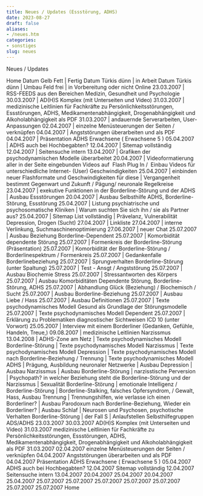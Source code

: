 ```yaml
---
title: Neues / Updates (Essstörung, ADHS)
date: 2023-08-27
draft: false
aliases:
- /neues.htm
categories:
- sonstiges
slug: neues
---
```

Neues / Updates
<!-- entfernt -->
Home
Datum
        Gelb Fett | Fertig
Datum Türkis dünn | in Arbeit
Datum Türkis dünn | Umbau
Feld frei | in Vorbereitung oder nicht
        Online
23.03.2007 | RSS-FEEDS aus den Bereichen Medizin, Gesundheit
        und Psychologie
30.03.2007 | AD(H)S Komplex (mit Unterseiten
      und Video)
31.03.2007 | medizinische Leitlinien für
        Fachkräfte zu Persönlichkeitsstörungen, Essstörungen, ADHS,
        Medikamentenabhängigkeit, Drogenabhängigkeit und Alkoholabhängigkeit
      als PDF
31.03.2007 | andauernde Serverarbeiten, User-Anpassungen
02.04.2007 | einzelne Menüsteuerungen der Seiten
      / verknüpfen
04.04.2007 | Angststörungen überarbeiten
      und als PDF
04.04.2007 | Präsentation ADHS Erwachsene (
      Erwachsene 5 )
05.04.2007 | ADHS auch bei Hochbegabten?
12.04.2007 | Sitemap vollständig
12.04.2007 | Seitensuche intern
13.04.2007 | Grafiken der psychodynamischen Modelle überarbeitet
20.04.2007 | Videoformatierung aller in der Seite eingebunden Videos auf  Flash
      Plug In /  Einbau Videos für unterschiedliche Internet- (User) Geschwindigkeiten
25.04.2007 | einbinden neuer Flashformate und Geschwindigkeiten für diese
| Vergangenheit bestimmt Gegenwart und Zukunft / Pägung/ neuronale
      Regelkreise
23.04.2007 | exekutive Funktionen in der Borderline-Störung und der ADHS
| Ausbau Essstörungen
20.04.2007 | Ausbau Selbsthilfe ADHS, Borderline-Störung, Essstörung
25.04.2007 | Listung psychiatrische und psychosomatische Kliniken
| Warum suchten Sie sich ihn / sie als Partner aus?
25.04.2007 | Sitemap List vollständig
| Prävelanz, Vulnerabilität Depression, Drogen (Sucht)
27.04.2007 | Linkliste
27.04.2007 | interne Verlinkung, Suchmaschinenoptimierung
27.06.2007 | neuer Chat
25.07.2007 | Ausbau Beziehung Borderline-Dependent
25.07.2007 | Komorbidität dependente Störung
25.07.2007 | Formenkreis der Borderline-Störung (Präsentation)
25.07.2007 | Komorbidität der Borderline-Störung / Borderlinespektrum /
      Formenkreis
25.07.2007 | Gedankenfalle Borderlinebeziehung
25.07.2007 | Sprungverhalten Borderline-Störung (unter Spaltung)
25.07.2007 | Test - Ansgt / Angststörung
25.07.2007 | Ausbau Biochemie Stress
25.07.2007 | Stressantworten des Körpers
25.07.2007 | Ausbau Komorbiditäten Dependente Störung, Borderline-Störung, ADHS
25.07.2007 | Abhandlung Glück (Beziehung) / Biochemisch / Sucht
25.07.2007 | Ausbau Borderline-Beziehung
25.07.2007 | Ausbau Liebe / Hass
25.07.2007 | Ausbau Definitionen
25.07.2007 | Texte psychodynamisches Modell Gesund als Grundlage der
      Störungsmodelle
25.07.2007 | Texte psychodynamisches Modell Dependent
25.07.2007 | Erklärung zu Problematiken diagnostischer Sichtweisen ICD 10 (unter
      Vorwort)
25.05.2007 | Interview mit einem Borderliner (Gedanken, Gefühle, Handeln,
      Treue,)
09.08.2007 | medizinische Leitlinien Narzissmus
13.04.2008 | ADHS-Zone am
      Netz
| Texte psychodynamisches Modell Borderline-Störung
| Texte psychodynamisches Modell Narzissmus
| Texte psychodynamisches Modell Depression
| Texte psychodynamisches Modell nach Borderline-Beziehung / Trennung
| Texte psychodynamisches Modell ADHS
| Prägung, Ausbildung neuronaler Netzwerke
| Ausbau Depression
| Ausbau Narzissmus
| Ausbau Borderline-Störung
| narzisstische Perversion
| Psychopath? in welcher Beziehung steht die Borderline-Störung und der
      Narzissmus
| Sexualität Borderline-Störung
| emotionale Intelligenz / Borderline-Störung
| Borderline-Stalking, falsches Opfersyndrom, / Gewalt, Hass, Ausbau
      Trennung
| Trennungshilfen, wie verlasse ich einen Borderliner?
| Ausbau Parodoxum nach Borderline-Beziehung, Wieder ein Borderliner?
| Ausbau Schlaf
| Neurosen und Psychosen, psychotische Verhalten Borderline-Störung
| der Fall S
| Anlaufstellen Selbsthilfegruppen ADS/ADHS
23.03.2007
30.03.2007
AD(H)S Komplex (mit Unterseiten
      und Video)
31.03.2007
medizinische Leitlinien für
        Fachkräfte zu Persönlichkeitsstörungen, Essstörungen, ADHS,
        Medikamentenabhängigkeit, Drogenabhängigkeit und Alkoholabhängigkeit
      als PDF
31.03.2007
02.04.2007
einzelne Menüsteuerungen der Seiten
      / verknüpfen
04.04.2007
Angststörungen überarbeiten
      und als PDF
04.04.2007
Präsentation ADHS Erwachsene (
      Erwachsene 5 )
05.04.2007
ADHS auch bei Hochbegabten?
12.04.2007
Sitemap vollständig
12.04.2007
Seitensuche intern
13.04.2007
20.04.2007
25.04.2007
20.04.2007
25.04.2007
25.07.2007
25.07.2007
25.07.2007
25.07.2007
25.07.2007
25.07.2007
25.07.2007
[](https://borderliner.ch/indexa.html)
Home